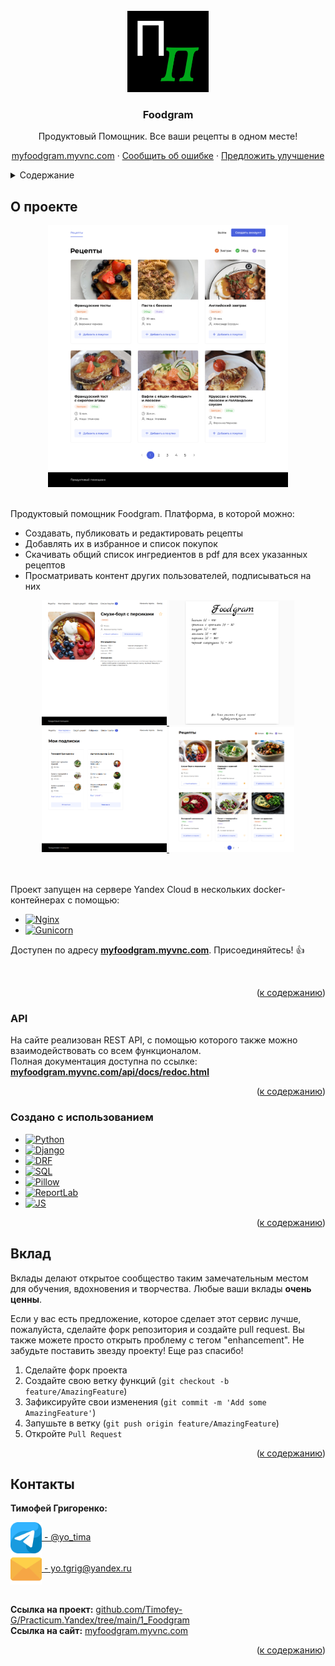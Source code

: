 </br>

<div align="center">
  <a href="https://myfoodgram.myvnc.com/">
    <img src="images/logo.png" alt="Logo" width="130" height="130">
  </a>
  <h3 align="center">Foodgram</h2>
  <p align="center">
    Продуктовый Помощник. Все ваши рецепты в одном месте!
    </p>
    <a href="https://myfoodgram.myvnc.com/">myfoodgram.myvnc.com</a>
    ·
    <a href="https://github.com/Timofey-G/Practicum.Yandex/issues">Сообщить об ошибке</a>
    ·
    <a href="https://github.com/Timofey-G/Practicum.Yandex/pulls">Предложить улучшение</a>
  </p>
</div>

<details>
  <summary id="summary">Содержание</summary>
  <ol>
    <li>
      <a href="#о-проекте">О проекте</a>
      <ul>
        <li><a href="#api">API</a></li>
        <li><a href="#создано-с-использованием">Создано с использованием</a></li>
      </ul>
    </li>
    <li><a href="#вклад">Вклад</a></li>
    <li><a href="#контакты">Контакты</a></li>
  </ol>
</details>


## О проекте

<div align="center">
  <a href="https://myfoodgram.myvnc.com/">
    <img src="images/start.png" alt="Logo" width="384" height="419">
  </a>
</div>
</br>

Продуктовый помощник Foodgram. Платформа, в которой можно:
- Создавать, публиковать и редактировать рецепты
- Добавлять их в избранное и список покупок
- Скачивать общий список ингредиентов в pdf для всех указанных рецептов
- Просматривать контент других пользователей, подписываться на них  

<div align="center">
  <a href="https://myfoodgram.myvnc.com/">
    <img src="images/recipe.png" alt="Logo" width="200" height="200">
  </a>
  <a href="https://myfoodgram.myvnc.com/">
    <img src="images/shopping_list.png" alt="Logo" width="200" height="200">
  </a>
  <a href="https://myfoodgram.myvnc.com/">
    <img src="images/following.png" alt="Logo" width="200" height="200">
  </a>
  <a href="https://myfoodgram.myvnc.com/">
    <img src="images/recipes.png" alt="Logo" width="200" height="200">
  </a>
</div>
</br>
</br>

Проект запущен на сервере Yandex Cloud в нескольких docker-контейнерах с помощью:  
* [![Nginx][Nginx]][Nginx-url]
* [![Gunicorn][Gunicorn]][Gunicorn-url]

Доступен по адресу [**myfoodgram.myvnc.com**](https://myfoodgram.myvnc.com/). Присоединяйтесь! :+1:  

</br>
<p align="right">(<a href="#summary">к содержанию</a>)</p>


### API

На сайте реализован REST API, с помощью которого также можно взаимодействовать со всем функционалом.  
Полная документация доступна по ссылке: [**myfoodgram.myvnc.com/api/docs/redoc.html**](https://myfoodgram.myvnc.com/api/docs/redoc.html)
</br>

<p align="right">(<a href="#summary">к содержанию</a>)</p>


### Создано с использованием

* [![Python][Python]][Python-url]
* [![Django][Django]][Django-url]
* [![DRF][DRF]][DRF-url]
* [![SQL][SQL]][SQL-url]
* [![Pillow][Pillow]][Pillow-url]
* [![ReportLab][ReportLab]][ReportLab-url]
* [![JS][JS]][JS-url]

<p align="right">(<a href="#summary">к содержанию</a>)</p>


## Вклад

Вклады делают открытое сообщество таким замечательным местом для обучения, вдохновения и творчества. Любые ваши вклады **очень ценны**.

Если у вас есть предложение, которое сделает этот сервис лучше, пожалуйста, сделайте форк репозитория и создайте pull request. Вы также можете просто открыть проблему с тегом "enhancement". Не забудьте поставить звезду проекту! Еще раз спасибо!

1. Сделайте форк проекта
2. Создайте свою ветку функций (`git checkout -b feature/AmazingFeature`)
3. Зафиксируйте свои изменения (`git commit -m 'Add some AmazingFeature'`)
4. Запушьте в ветку (`git push origin feature/AmazingFeature`)
5. Откройте `Pull Request`

<p align="right">(<a href="#summary">к содержанию</a>)</p>


## Контакты

**Тимофей Григоренко:**  

<div>
  <a href="https://t.me/yo_tima/">
    <img align="center" src="images/telegram.png" alt="Timofey Grigorenko | Telegram" width="50px"/>  - @yo_tima
  </a>
</div>
<div>
  <a href="mailto:yotgrig@yandex.ru">
    <img align="center" src="images/email.png" alt="yo.tgrig@yandex.ru" width="50px"/>
    - yo.tgrig@yandex.ru
  </a>
</div>
</br>

**Ссылка на проект:** [github.com/Timofey-G/Practicum.Yandex/tree/main/1_Foodgram](https://github.com/Timofey-G/Practicum.Yandex/tree/main/1_Foodgram)  
**Ссылка на сайт:** [myfoodgram.myvnc.com](https://myfoodgram.myvnc.com/)

<p align="right">(<a href="#summary">к содержанию</a>)</p>


[Python-url]: https://python.org
[Python]: https://img.shields.io/badge/Python-3570a0?style=for-the-badge&logo=python&logoColor=ffe366
[Django-url]: https://www.djangoproject.com/
[Django]: https://img.shields.io/badge/Django-0c4b33?style=for-the-badge&logo=django&logoColor=44b78b
[DRF-url]: https://www.django-rest-framework.org/
[DRF]: https://img.shields.io/badge/Django_Rest_Framework-562d2d?style=for-the-badge&logo=django&logoColor=a30000
[SQL-url]: https://www.postgresql.org/
[SQL]: https://img.shields.io/badge/SQL-32658f?style=for-the-badge&logo=postgresql&logoColor=ffffff
[Pillow-url]: https://python-pillow.org/
[Pillow]: https://img.shields.io/badge/Pillow-3570a0?style=for-the-badge&logo=python&logoColor=ffffff
[ReportLab-url]: https://docs.reportlab.com/
[ReportLab]: https://img.shields.io/badge/ReportLab-11274e?style=for-the-badge

[JS-url]: https://www.javascript.com/
[JS]: https://img.shields.io/badge/JavaScript-fcdc00?style=for-the-badge&logo=javascript&logoColor=181818

[Nginx-url]: https://nginx.org/
[Nginx]: https://img.shields.io/badge/Nginx-298729?style=for-the-badge&logo=NGINX
[Gunicorn-url]: https://gunicorn.org/
[Gunicorn]: https://img.shields.io/badge/Gunicorn-298729?style=for-the-badge&logo=gunicorn&logoColor=ffffff
